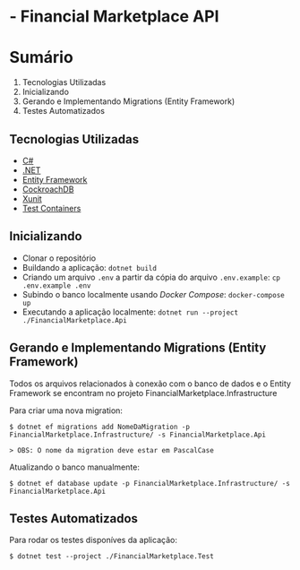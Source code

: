 

# - Financial Marketplace API

# Sumário

1. Tecnologias Utilizadas
2. Inicializando
3. Gerando e Implementando Migrations (Entity Framework)
4. Testes Automatizados

## Tecnologias Utilizadas

- [C#](https://dotnet.microsoft.com/pt-br/languages/csharp)
- [.NET](https://dotnet.microsoft.com/pt-br/)
- [Entity Framework](https://learn.microsoft.com/pt-br/ef/)
- [CockroachDB](https://www.cockroachlabs.com/)
- [Xunit](https://xunit.net/)
- [Test Containers](https://testcontainers.com/)

## Inicializando

- Clonar o repositório
- Buildando a aplicação: `dotnet build`
- Criando um arquivo `.env` a partir da cópia do arquivo `.env.example`: `cp .env.example .env`
- Subindo o banco localmente usando _Docker Compose_: `docker-compose up`
- Executando a aplicação localmente: `dotnet run --project ./FinancialMarketplace.Api`

## Gerando e Implementando Migrations (Entity Framework)

Todos os arquivos relacionados à conexão com o banco de dados e o Entity Framework se encontram no projeto FinancialMarketplace.Infrastructure

Para criar uma nova migration:

```
$ dotnet ef migrations add NomeDaMigration -p FinancialMarketplace.Infrastructure/ -s FinancialMarketplace.Api

> OBS: O nome da migration deve estar em PascalCase

```

Atualizando o banco manualmente:

```
$ dotnet ef database update -p FinancialMarketplace.Infrastructure/ -s FinancialMarketplace.Api

```

## Testes Automatizados

Para rodar os testes disponíves da aplicação:

```
$ dotnet test --project ./FinancialMarketplace.Test

```
